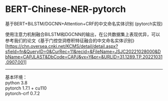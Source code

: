 # BERT-Chinese-NER-pytorch
基于BERT+BiLSTM/DGCNN+Attention+CRF的中文命名实体识别 (pytorch实现)<br>

使用注意力机制融合BILSTM和DGCNN的输出，在公共数据集上表现优异，可以参考我们的论文《基于门控空洞卷积特征融合的中文命名实体识别》[https://chn.oversea.cnki.net/KCMS/detail/detail.aspx?sfield=fn&QueryID=0&CurRec=11&recid=&FileName=JSJC20221028000&DbName=CAPJLAST&DbCode=CAPJ&yx=Y&pr=&URLID=31.1289.TP.20221031.0907.001]
<hr>
基本环境：<br>
python 3.8 <br>
pytorch 1.7.1 + cu110 <br>
pytorch-crf 0.7.2 <br>
